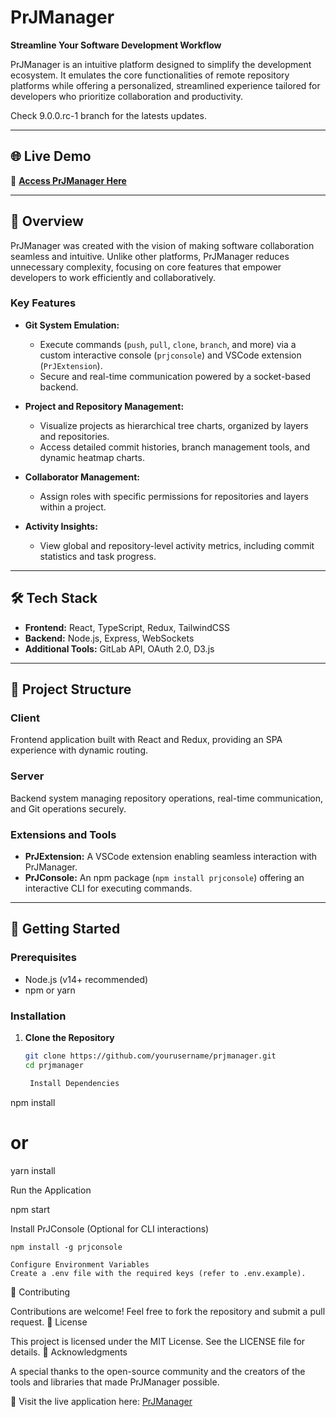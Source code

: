 # PrJManager

**Streamline Your Software Development Workflow**

PrJManager is an intuitive platform designed to simplify the development ecosystem. It emulates the core functionalities of remote repository platforms while offering a personalized, streamlined experience tailored for developers who prioritize collaboration and productivity.

Check 9.0.0.rc-1 branch for the latests updates.

---

## 🌐 Live Demo  

🚀 [**Access PrJManager Here**](https://www.prjmanager.com)  

---

## 📖 Overview  

PrJManager was created with the vision of making software collaboration seamless and intuitive. Unlike other platforms, PrJManager reduces unnecessary complexity, focusing on core features that empower developers to work efficiently and collaboratively.

### Key Features  
- **Git System Emulation:**  
  - Execute commands (`push`, `pull`, `clone`, `branch`, and more) via a custom interactive console (`prjconsole`) and VSCode extension (`PrJExtension`).  
  - Secure and real-time communication powered by a socket-based backend.  

- **Project and Repository Management:**  
  - Visualize projects as hierarchical tree charts, organized by layers and repositories.  
  - Access detailed commit histories, branch management tools, and dynamic heatmap charts.  

- **Collaborator Management:**  
  - Assign roles with specific permissions for repositories and layers within a project.  

- **Activity Insights:**  
  - View global and repository-level activity metrics, including commit statistics and task progress.  

---

## 🛠️ Tech Stack  

- **Frontend:** React, TypeScript, Redux, TailwindCSS  
- **Backend:** Node.js, Express, WebSockets  
- **Additional Tools:** GitLab API, OAuth 2.0, D3.js  

---

## 📂 Project Structure  

### Client  
Frontend application built with React and Redux, providing an SPA experience with dynamic routing.  

### Server  
Backend system managing repository operations, real-time communication, and Git operations securely.  

### Extensions and Tools  
- **PrJExtension:** A VSCode extension enabling seamless interaction with PrJManager.  
- **PrJConsole:** An npm package (`npm install prjconsole`) offering an interactive CLI for executing commands.  

---

## 🚀 Getting Started  

### Prerequisites  
- Node.js (v14+ recommended)  
- npm or yarn  

### Installation  

1. **Clone the Repository**  
   ```bash
   git clone https://github.com/yourusername/prjmanager.git
   cd prjmanager

    Install Dependencies

npm install
# or
yarn install

Run the Application

npm start

Install PrJConsole (Optional for CLI interactions)

    npm install -g prjconsole

    Configure Environment Variables
    Create a .env file with the required keys (refer to .env.example).

🤝 Contributing

Contributions are welcome! Feel free to fork the repository and submit a pull request.
📝 License

This project is licensed under the MIT License. See the LICENSE file for details.
🌟 Acknowledgments

A special thanks to the open-source community and the creators of the tools and libraries that made PrJManager possible.

🔗 Visit the live application here: [PrJManager](https://www.prjmanager.com)
